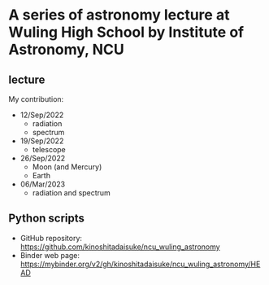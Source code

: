 # A series of astronomy lecture at Wuling High School by Institute of Astronomy, NCU #

## lecture ##

My contribution:

- 12/Sep/2022
  - radiation
  - spectrum
- 19/Sep/2022
  - telescope
- 26/Sep/2022
  - Moon (and Mercury)
  - Earth
- 06/Mar/2023
  - radiation and spectrum
  
## Python scripts ##

- GitHub repository: https://github.com/kinoshitadaisuke/ncu_wuling_astronomy
- Binder web page: https://mybinder.org/v2/gh/kinoshitadaisuke/ncu_wuling_astronomy/HEAD
